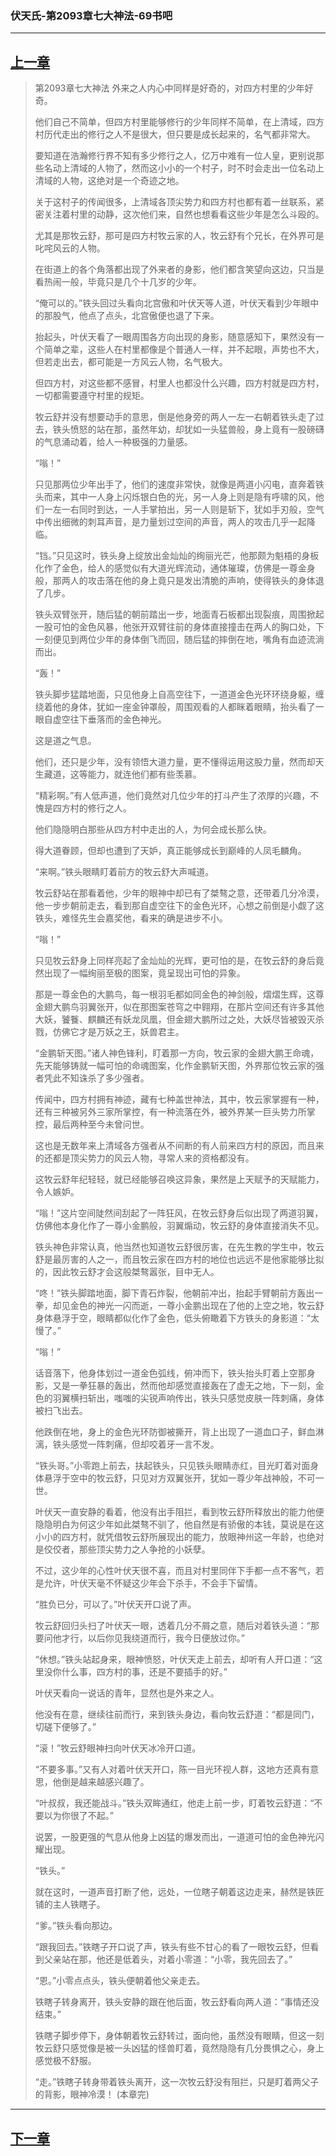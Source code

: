### 伏天氏-第2093章七大神法-69书吧

--------
[上一章](./d33cf761a0355b7c33ff34c1dafa0d31.md)
--------


>
>
>
>第2093章七大神法
>外来之人内心中同样是好奇的，对四方村里的少年好奇。
>
>他们自己不简单，但四方村里能够修行的少年同样不简单，在上清域，四方村历代走出的修行之人不是很大，但只要是成长起来的，名气都非常大。
>
>要知道在浩瀚修行界不知有多少修行之人，亿万中难有一位人皇，更别说那些名动上清域的人物了，然而这小小的一个村子，时不时会走出一位名动上清域的人物，这绝对是一个奇迹之地。
>
>关于这村子的传闻很多，上清域各顶尖势力和四方村也都有着一丝联系，紧密关注着村里的动静，这次他们来，自然也想看看这些少年是怎么斗殴的。
>
>尤其是那牧云舒，那可是四方村牧云家的人，牧云舒有个兄长，在外界可是叱咤风云的人物。
>
>在街道上的各个角落都出现了外来者的身影，他们都含笑望向这边，只当是看热闹一般，毕竟只是几个十几岁的少年。
>
>“俺可以的。”铁头回过头看向北宫傲和叶伏天等人道，叶伏天看到少年眼中的那股气，他点了点头，北宫傲便也退了下来。
>
>抬起头，叶伏天看了一眼周围各方向出现的身影，随意感知下，果然没有一个简单之辈，这些人在村里都像是个普通人一样，并不起眼，声势也不大，但若走出去，都可能是一方风云人物，名气极大。
>
>但四方村，对这些都不感冒，村里人也都没什么兴趣，四方村就是四方村，一切都需要遵守村里的规矩。
>
>牧云舒并没有想要动手的意思，倒是他身旁的两人一左一右朝着铁头走了过去，铁头愤怒的站在那，虽然年幼，却犹如一头猛兽般，身上竟有一股磅礴的气息涌动着，给人一种极强的力量感。
>
>“嗡！”
>
>只见那两位少年出手了，他们的速度非常快，就像是两道小闪电，直奔着铁头而来，其中一人身上闪烁银白色的光，另一人身上则是隐有呼啸的风，他们一左一右同时到达，一人手掌拍出，另一人则是斩下，犹如手刃般，空气中传出细微的刺耳声音，是力量划过空间的声音，两人的攻击几乎一起降临。
>
>“铛。”只见这时，铁头身上绽放出金灿灿的绚丽光芒，他那颇为魁梧的身板化作了金色，给人的感觉似有大道光辉流动，通体璀璨，仿佛是一尊金身般，那两人的攻击落在他的身上竟只是发出清脆的声响，使得铁头的身体退了几步。
>
>铁头双臂张开，随后猛的朝前踏出一步，地面青石板都出现裂痕，周围掀起一股可怕的金色风暴，他张开双臂往前的身体直接撞击在两人的胸口处，下一刻便见到两位少年的身体倒飞而回，随后猛的摔倒在地，嘴角有血迹流淌而出。
>
>“轰！”
>
>铁头脚步猛踏地面，只见他身上自高空往下，一道道金色光环环绕身躯，缠绕着他的身体，犹如一座金钟罩般，周围观看的人都眯着眼睛，抬头看了一眼自虚空往下垂落而的金色神光。
>
>这是道之气息。
>
>他们，还只是少年，没有领悟大道力量，更不懂得运用这股力量，然而却天生藏道，这等能力，就连他们都有些羡慕。
>
>“精彩啊。”有人低声道，他们竟然对几位少年的打斗产生了浓厚的兴趣，不愧是四方村的修行之人。
>
>他们隐隐明白那些从四方村中走出的人，为何会成长那么快。
>
>得大道眷顾，但却也遭到了天妒，真正能够成长到巅峰的人凤毛麟角。
>
>“来啊。”铁头眼睛盯着前方的牧云舒大声喊道。
>
>牧云舒站在那看着他，少年的眼神中却已有了桀骜之意，还带着几分冷漠，他一步步朝前走去，看到那自虚空往下的金色光环，心想之前倒是小觑了这铁头，难怪先生会嘉奖他，看来的确是进步不小。
>
>“嗡！”
>
>只见牧云舒身上同样亮起了金灿灿的光辉，更可怕的是，在牧云舒的身后竟然出现了一幅绚丽至极的图案，竟呈现出可怕的异象。
>
>那是一尊金色的大鹏鸟，每一根羽毛都如同金色的神剑般，熠熠生辉，这尊金翅大鹏鸟羽翼张开，似在那图案苍穹之中翱翔，在那片空间还有许多其他大妖，饕餮、麒麟还有妖龙凤凰，但金翅大鹏所过之处，大妖尽皆被毁灭杀戮，仿佛它才是万妖之王，妖兽君主。
>
>“金鹏斩天图。”诸人神色锋利，盯着那一方向，牧云家的金翅大鹏王命魂，先天能够铸就一幅可怕的命魂图案，化作金鹏斩天图，外界那位牧云家的强者凭此不知诛杀了多少强者。
>
>传闻中，四方村拥有神迹，藏有七种盖世神法，其中，牧云家掌握有一种，还有三种被另外三家所掌控，有一种流落在外，被外界某一巨头势力所掌控，最后两种至今未曾问世。
>
>这也是无数年来上清域各方强者从不间断的有人前来四方村的原因，而且来的还都是顶尖势力的风云人物，寻常人来的资格都没有。
>
>这牧云舒年纪轻轻，就已经能够召唤这异象，果然是上天赋予的天赋能力，令人嫉妒。
>
>“嗡！”这片空间陡然间刮起了一阵狂风，在牧云舒身后似出现了两道羽翼，仿佛他本身化作了一尊小金鹏般，羽翼煽动，牧云舒的身体直接消失不见。
>
>铁头神色非常认真，他当然也知道牧云舒很厉害，在先生教的学生中，牧云舒是最厉害的人之一，而且牧云家在四方村的地位也远远不是他家能够比拟的，因此牧云舒才会这般桀骜嚣张，目中无人。
>
>“咚！”铁头脚踏地面，脚下青石炸裂，他朝前冲出，抬起手臂朝前方轰出一拳，却见金色的神光一闪而逝，一尊小金鹏出现在了他的上空之地，牧云舒身体悬浮于空，眼睛都似化作了金色，低头俯瞰着下方铁头的身影道：“太慢了。”
>
>“嗡！”
>
>话音落下，他身体划过一道金色弧线，俯冲而下，铁头抬头盯着上空那身影，又是一拳狂暴的轰出，然而他却感觉直接轰在了虚无之地，下一刻，金色的羽翼横扫斩出，嗤嗤的尖锐声响传出，铁头只感觉皮肤一阵刺痛，身体被扫飞出去。
>
>他跌倒在地，身上的金色光环防御被撕开，背上出现了一道血口子，鲜血淋漓，铁头感觉一阵刺痛，但却咬着牙一言不发。
>
>“铁头哥。”小零跑上前去，扶起铁头，只见铁头眼睛赤红，目光盯着对面身体悬浮于空中的牧云舒，只见对方双翼张开，犹如一尊少年战神般，不可一世。
>
>叶伏天一直安静的看着，他没有出手阻拦，看到牧云舒所释放出的能力他便隐隐明白为何这少年如此桀骜不驯了，他自然是有骄傲的本钱，莫说是在这小小的四方村，就凭借牧云舒所展现出的能力，放眼神州这一年龄，也绝对是佼佼者，那些顶尖势力之人争抢的小妖孽。
>
>不过，这少年的心性叶伏天很不喜，而且对村里同伴下手都一点不客气，若是允许，叶伏天毫不怀疑这少年会下杀手，不会手下留情。
>
>“胜负已分，可以了。”叶伏天开口说了声。
>
>牧云舒回归头扫了叶伏天一眼，透着几分不屑之意，随后对着铁头道：“那要问他才行，以后你见我绕道而行，我今日便放过你。”
>
>“休想。”铁头站起身来，眼神愤怒，叶伏天走上前去，却听有人开口道：“这里没你什么事，四方村的事，还是不要插手的好。”
>
>叶伏天看向一说话的青年，显然也是外来之人。
>
>他没有在意，继续往前而行，来到铁头身边，看向牧云舒道：“都是同门，切磋下便够了。”
>
>“滚！”牧云舒眼神扫向叶伏天冰冷开口道。
>
>“不要多事。”又有人对着叶伏天开口，陈一目光环视人群，这地方还真有意思，他倒是越来越感兴趣了。
>
>“叶叔叔，我还能战斗。”铁头双眸通红，他走上前一步，盯着牧云舒道：“不要以为你很了不起。”
>
>说罢，一股更强的气息从他身上凶猛的爆发而出，一道道可怕的金色神光闪耀出现。
>
>“铁头。”
>
>就在这时，一道声音打断了他，远处，一位瞎子朝着这边走来，赫然是铁匠铺的主人铁瞎子。
>
>“爹。”铁头看向那边。
>
>“跟我回去。”铁瞎子开口说了声，铁头有些不甘心的看了一眼牧云舒，但看到父亲站在那，他还是低着头，对着小零道：“小零，我先回去了。”
>
>“恩。”小零点点头，铁头便朝着他父亲走去。
>
>铁瞎子转身离开，铁头安静的跟在他后面，牧云舒看向两人道：“事情还没结束。”
>
>铁瞎子脚步停下，身体朝着牧云舒转过，面向他，虽然没有眼睛，但这一刻牧云舒只感觉像是被一头凶猛的怪兽盯着，竟然隐隐有几分畏惧之心，身上感觉极不舒服。
>
>“走。”铁瞎子转身带着铁头离开，这一次牧云舒没有阻拦，只是盯着两父子的背影，眼神冷漠！
>(本章完)
>
>

--------
[下一章](./23bc8983445d60911f3e577e668bdf27.md)
--------
